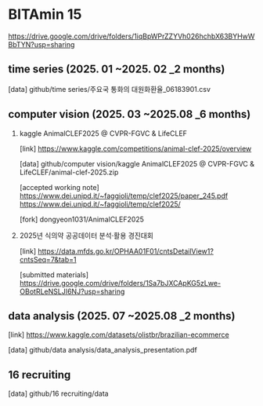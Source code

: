 # BITAmin 15
https://drive.google.com/drive/folders/1iqBpWPrZZYVh026hchbX63BYHwWBbTYN?usp=sharing
## time series (2025. 01 ~2025. 02 _2 months)
[data] github/time series/주요국 통화의 대원화환율_06183901.csv

## computer vision (2025. 03 ~2025.08 _6 months)
1. kaggle AnimalCLEF2025 @ CVPR-FGVC & LifeCLEF

   [link] https://www.kaggle.com/competitions/animal-clef-2025/overview

   [data] github/computer vision/kaggle AnimalCLEF2025 @ CVPR-FGVC & LifeCLEF/animal-clef-2025.zip

   [accepted working note] https://www.dei.unipd.it/~faggioli/temp/clef2025/paper_245.pdf
   https://www.dei.unipd.it/~faggioli/temp/clef2025/

   [fork] dongyeon1031/AnimalCLEF2025
3. 2025년 식의약 공공데이터 분석·활용 경진대회
   
   [link] https://data.mfds.go.kr/OPHAA01F01/cntsDetailView1?cntsSeq=7&tab=1

   [submitted materials] https://drive.google.com/drive/folders/1Sa7bJXCApKG5zLwe-OBotRLeNSLJI6NJ?usp=sharing
## data analysis (2025. 07 ~2025.08 _2 months)

   [link] https://www.kaggle.com/datasets/olistbr/brazilian-ecommerce
   
   [data] github/data analysis/data_analysis_presentation.pdf

## 16 recruiting
[data] github/16 recruiting/data
